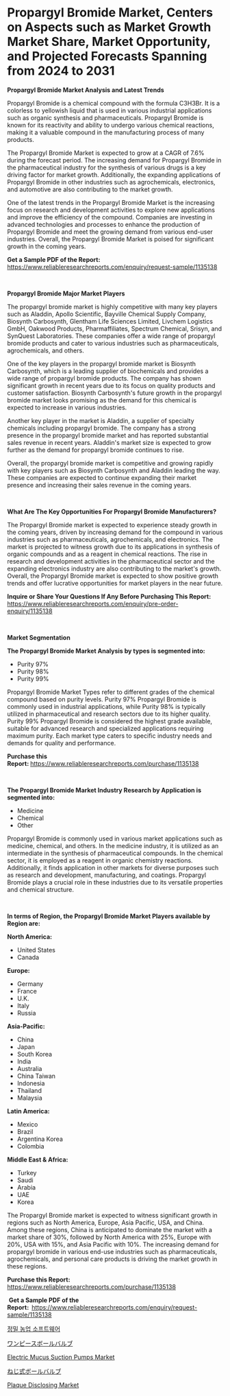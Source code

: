 <p><h1>Propargyl Bromide Market, Centers on Aspects such as Market Growth Market Share, Market Opportunity, and Projected Forecasts Spanning from 2024 to 2031</h1></p><p><strong>Propargyl Bromide Market Analysis and Latest Trends</strong></p>
<p><p>Propargyl Bromide is a chemical compound with the formula C3H3Br. It is a colorless to yellowish liquid that is used in various industrial applications such as organic synthesis and pharmaceuticals. Propargyl Bromide is known for its reactivity and ability to undergo various chemical reactions, making it a valuable compound in the manufacturing process of many products.</p><p>The Propargyl Bromide Market is expected to grow at a CAGR of 7.6% during the forecast period. The increasing demand for Propargyl Bromide in the pharmaceutical industry for the synthesis of various drugs is a key driving factor for market growth. Additionally, the expanding applications of Propargyl Bromide in other industries such as agrochemicals, electronics, and automotive are also contributing to the market growth.</p><p>One of the latest trends in the Propargyl Bromide Market is the increasing focus on research and development activities to explore new applications and improve the efficiency of the compound. Companies are investing in advanced technologies and processes to enhance the production of Propargyl Bromide and meet the growing demand from various end-user industries. Overall, the Propargyl Bromide Market is poised for significant growth in the coming years.</p></p>
<p><strong>Get a Sample PDF of the Report:&nbsp;</strong> <a href="https://www.reliableresearchreports.com/enquiry/request-sample/1135138">https://www.reliableresearchreports.com/enquiry/request-sample/1135138</a></p>
<p>&nbsp;</p>
<p><strong>Propargyl Bromide Major Market Players</strong></p>
<p><p>The propargyl bromide market is highly competitive with many key players such as Aladdin, Apollo Scientific, Bayville Chemical Supply Company, Biosynth Carbosynth, Glentham Life Sciences Limited, Livchem Logistics GmbH, Oakwood Products, Pharmaffiliates, Spectrum Chemical, Srisyn, and SynQuest Laboratories. These companies offer a wide range of propargyl bromide products and cater to various industries such as pharmaceuticals, agrochemicals, and others.</p><p>One of the key players in the propargyl bromide market is Biosynth Carbosynth, which is a leading supplier of biochemicals and provides a wide range of propargyl bromide products. The company has shown significant growth in recent years due to its focus on quality products and customer satisfaction. Biosynth Carbosynth's future growth in the propargyl bromide market looks promising as the demand for this chemical is expected to increase in various industries.</p><p>Another key player in the market is Aladdin, a supplier of specialty chemicals including propargyl bromide. The company has a strong presence in the propargyl bromide market and has reported substantial sales revenue in recent years. Aladdin's market size is expected to grow further as the demand for propargyl bromide continues to rise.</p><p>Overall, the propargyl bromide market is competitive and growing rapidly with key players such as Biosynth Carbosynth and Aladdin leading the way. These companies are expected to continue expanding their market presence and increasing their sales revenue in the coming years.</p></p>
<p>&nbsp;</p>
<p><strong>What Are The Key Opportunities For Propargyl Bromide Manufacturers?</strong></p>
<p><p>The Propargyl Bromide market is expected to experience steady growth in the coming years, driven by increasing demand for the compound in various industries such as pharmaceuticals, agrochemicals, and electronics. The market is projected to witness growth due to its applications in synthesis of organic compounds and as a reagent in chemical reactions. The rise in research and development activities in the pharmaceutical sector and the expanding electronics industry are also contributing to the market's growth. Overall, the Propargyl Bromide market is expected to show positive growth trends and offer lucrative opportunities for market players in the near future.</p></p>
<p><strong>Inquire or Share Your Questions If Any Before Purchasing This Report:</strong> <a href="https://www.reliableresearchreports.com/enquiry/pre-order-enquiry/1135138">https://www.reliableresearchreports.com/enquiry/pre-order-enquiry/1135138</a></p>
<p>&nbsp;</p>
<p><strong>Market Segmentation</strong></p>
<p><strong>The Propargyl Bromide Market Analysis by types is segmented into:</strong></p>
<p><ul><li>Purity 97%</li><li>Purity 98%</li><li>Purity 99%</li></ul></p>
<p><p>Propargyl Bromide Market Types refer to different grades of the chemical compound based on purity levels. Purity 97% Propargyl Bromide is commonly used in industrial applications, while Purity 98% is typically utilized in pharmaceutical and research sectors due to its higher quality. Purity 99% Propargyl Bromide is considered the highest grade available, suitable for advanced research and specialized applications requiring maximum purity. Each market type caters to specific industry needs and demands for quality and performance.</p></p>
<p><strong>Purchase this Report:&nbsp;</strong><a href="https://www.reliableresearchreports.com/purchase/1135138">https://www.reliableresearchreports.com/purchase/1135138</a></p>
<p>&nbsp;</p>
<p><strong>The Propargyl Bromide Market Industry Research by Application is segmented into:</strong></p>
<p><ul><li>Medicine</li><li>Chemical</li><li>Other</li></ul></p>
<p><p>Propargyl Bromide is commonly used in various market applications such as medicine, chemical, and others. In the medicine industry, it is utilized as an intermediate in the synthesis of pharmaceutical compounds. In the chemical sector, it is employed as a reagent in organic chemistry reactions. Additionally, it finds application in other markets for diverse purposes such as research and development, manufacturing, and coatings. Propargyl Bromide plays a crucial role in these industries due to its versatile properties and chemical structure.</p></p>
<p>&nbsp;</p>
<p><strong>In terms of Region, the Propargyl Bromide Market Players available by Region are:</strong></p>
<p>
    <p> <strong> North America: </strong>
        <ul>
            <li>United States</li>
            <li>Canada</li>
        </ul>
        </p> 
    <p> <strong> Europe: </strong>
        <ul>
            <li>Germany</li>
            <li>France</li>
            <li>U.K.</li>
            <li>Italy</li>
            <li>Russia</li>
        </ul>
        </p> 
    <p> <strong> Asia-Pacific: </strong>
        <ul>
            <li>China</li>
            <li>Japan</li>
            <li>South Korea</li>
            <li>India</li>
            <li>Australia</li>
            <li>China Taiwan</li>
            <li>Indonesia</li>
            <li>Thailand</li>
            <li>Malaysia</li>
        </ul>
        </p> 
    <p> <strong> Latin America: </strong>
        <ul>
            <li>Mexico</li>
            <li>Brazil</li>
            <li>Argentina Korea</li>
            <li>Colombia</li>
        </ul>
        </p> 
    <p> <strong> Middle East & Africa: </strong>
        <ul>
            <li>Turkey</li>
            <li>Saudi</li>
            <li>Arabia</li>
            <li>UAE</li>
            <li>Korea</li>
        </ul>
    </p>
    </p>
<p><p>The Propargyl Bromide market is expected to witness significant growth in regions such as North America, Europe, Asia Pacific, USA, and China. Among these regions, China is anticipated to dominate the market with a market share of 30%, followed by North America with 25%, Europe with 20%, USA with 15%, and Asia Pacific with 10%. The increasing demand for propargyl bromide in various end-use industries such as pharmaceuticals, agrochemicals, and personal care products is driving the market growth in these regions.</p></p>
<p><strong>Purchase this Report: </strong><a href="https://www.reliableresearchreports.com/purchase/1135138">https://www.reliableresearchreports.com/purchase/1135138</a></p>
<p>&nbsp;<strong>Get a Sample PDF of the Report:&nbsp;&nbsp;</strong><a href="https://www.reliableresearchreports.com/enquiry/request-sample/1135138">https://www.reliableresearchreports.com/enquiry/request-sample/1135138</a></p>
<p><strong></strong></p>
<p><p><a href="https://medium.com/@samuelstartryk7867t6/%EC%A0%95%EB%B0%80-%EB%86%8D%EC%97%85-%EC%86%8C%ED%94%84%ED%8A%B8%EC%9B%A8%EC%96%B4-%EC%8B%9C%EC%9E%A5-%EA%B2%BD%EC%9F%81-%EB%B6%84%EC%84%9D-%EC%8B%9C%EC%9E%A5-%ED%8A%B8%EB%A0%8C%EB%93%9C-%EB%B0%8F-2031%EB%85%84%EA%B9%8C%EC%A7%80%EC%9D%98-%EC%98%88%EC%B8%A1-d571387fdecb">정밀 농업 소프트웨어</a></p><p><a href="https://medium.com/@lewisbechtelar1964/%E3%83%AF%E3%83%B3%E3%83%94%E3%83%BC%E3%82%B9%E3%83%9C%E3%83%BC%E3%83%AB%E3%83%90%E3%83%AB%E3%83%96%E5%B8%82%E5%A0%B4-%E7%A8%AE%E9%A1%9E-%E3%82%A2%E3%83%97%E3%83%AA%E3%82%B1%E3%83%BC%E3%82%B7%E3%83%A7%E3%83%B3-%E5%9C%B0%E7%90%86%E5%88%A5%E3%81%AE%E5%8C%85%E6%8B%AC%E7%9A%84%E8%A9%95%E4%BE%A1-f268f4a6db1a">ワンピースボールバルブ</a></p><p><a href="https://issuu.com/reportprime-2/docs/electric-mucus-suction-pumps-market-size-2030.pptx">Electric Mucus Suction Pumps Market</a></p><p><a href="https://medium.com/@lewisbechtelar1964/%E3%82%B9%E3%83%AC%E3%83%83%E3%83%89%E5%BC%8F%E3%83%9C%E3%83%BC%E3%83%AB%E3%83%90%E3%83%AB%E3%83%96%E5%B8%82%E5%A0%B4%E3%81%AE%E5%88%86%E6%9E%90-%E3%82%B0%E3%83%AD%E3%83%BC%E3%83%90%E3%83%AB%E6%A5%AD%E7%95%8C%E3%81%AE%E5%B1%95%E6%9C%9B%E3%81%A8%E4%BA%88%E6%B8%AC-2024%E5%B9%B4%E3%81%8B%E3%82%892031%E5%B9%B4-053ef443877a">ねじ式ボールバルブ</a></p><p><a href="https://issuu.com/reportprime-2/docs/plaque-disclosing-market-size-2030.pptx">Plaque Disclosing Market</a></p></p>